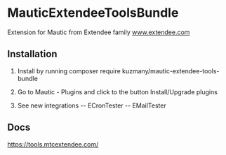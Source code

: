 # MauticExtendeeToolsBundle

Extension for Mautic from Extendee family www.extendee.com

## Installation

1. Install by running 
composer require kuzmany/mautic-extendee-tools-bundle

2. Go to Mautic - Plugins and click to the button Install/Upgrade plugins

3. See new integrations 
-- ECronTester
-- EMailTester

## Docs

https://tools.mtcextendee.com/
